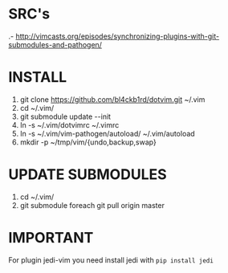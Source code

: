 
SRC's
=====
.- http://vimcasts.org/episodes/synchronizing-plugins-with-git-submodules-and-pathogen/


INSTALL
=======

1. git clone https://github.com/bl4ckb1rd/dotvim.git ~/.vim
2. cd ~/.vim/
3. git submodule update --init
4. ln -s ~/.vim/dotvimrc ~/.vimrc
5. ln -s ~/.vim/vim-pathogen/autoload/ ~/.vim/autoload
6. mkdir -p ~/tmp/vim/{undo,backup,swap}


UPDATE SUBMODULES
=================

1. cd ~/.vim/
2. git submodule foreach git pull origin master


IMPORTANT
=========

For plugin jedi-vim you need install jedi with `pip install jedi`
